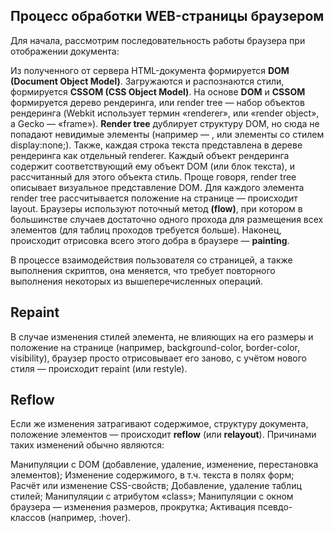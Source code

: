 ## Процесс обработки WEB-страницы браузером

Для начала, рассмотрим последовательность работы браузера при отображении документа:

Из полученного от сервера HTML-документа формируется **DOM (Document Object Model)**.
Загружаются и распознаются стили, формируется **CSSOM (CSS Object Model)**.
На основе **DOM** и **CSSOM** формируется дерево рендеринга, или render tree — набор объектов рендеринга (Webkit использует термин «renderer», или «render object», а Gecko — «frame»). 
**Render tree** дублирует структуру DOM, но сюда не попадают невидимые элементы (например — <head>, или элементы со стилем display:none;). 
Также, каждая строка текста представлена в дереве рендеринга как отдельный renderer. 
Каждый объект рендеринга содержит соответствующий ему объект DOM (или блок текста), и рассчитанный для этого объекта стиль. Проще говоря, render tree описывает визуальное представление DOM.
Для каждого элемента render tree рассчитывается положение на странице — происходит layout. 
Браузеры используют поточный метод **(flow)**, при котором в большинстве случаев достаточно одного прохода для размещения всех элементов (для таблиц проходов требуется больше).
Наконец, происходит отрисовка всего этого добра в браузере — **painting**.

В процессе взаимодействия пользователя со страницей, а также выполнения скриптов, она меняется, что требует повторного выполнения некоторых из вышеперечисленных операций.

## Repaint

В случае изменения стилей элемента, не влияющих на его размеры и положение на странице (например, background-color, border-color, visibility), браузер просто отрисовывает его заново, с учётом нового стиля — происходит repaint (или restyle).

## Reflow

Если же изменения затрагивают содержимое, структуру документа, положение элементов — происходит **reflow** (или **relayout**). Причинами таких изменений обычно являются:

Манипуляции с DOM (добавление, удаление, изменение, перестановка элементов);
Изменение содержимого, в т.ч. текста в полях форм;
Расчёт или изменение CSS-свойств;
Добавление, удаление таблиц стилей;
Манипуляции с атрибутом «class»;
Манипуляции с окном браузера — изменения размеров, прокрутка;
Активация псевдо-классов (например, :hover).